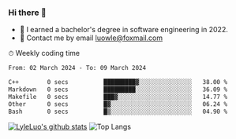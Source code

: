 ### Hi there 👋
<!--I have been a GitHub member for [![Years Badge](https://badges.pufler.dev/years/LyleLuo)](https://badges.pufler.dev)-->
- 🌱 I earned a bachelor's degree in software engineering in 2022.
- 💬 Contact me by email luowle@foxmail.com
<!--
**LyleLuo/LyleLuo** is a ✨ _special_ ✨ repository because its `README.md` (this file) appears on your GitHub profile.

Here are some ideas to get you started:
- 👯 I’m looking to collaborate on ...
- 🤔 I’m looking for help with ...
- 📫 How to reach me: ...
- 😄 Pronouns: ...
- ⚡ Fun fact: ...
-->

<!--💻 Coding Activity Logging

[![Commits Badge](https://badges.pufler.dev/commits/weekly/LyleLuo)](https://badges.pufler.dev)-->

⏱ Weekly coding time

<!--START_SECTION:waka-->

```txt
From: 02 March 2024 - To: 09 March 2024

C++        0 secs          █████████▓░░░░░░░░░░░░░░░   38.00 %
Markdown   0 secs          █████████░░░░░░░░░░░░░░░░   36.09 %
Makefile   0 secs          ███▓░░░░░░░░░░░░░░░░░░░░░   14.77 %
Other      0 secs          █▓░░░░░░░░░░░░░░░░░░░░░░░   06.24 %
Bash       0 secs          █▒░░░░░░░░░░░░░░░░░░░░░░░   04.90 %
```

<!--END_SECTION:waka-->

[![LyleLuo's github stats](https://github-readme-stats.vercel.app/api?username=LyleLuo&count_private=true&show_icons=true&hide=issues&hide_border=true)](https://github.com/anuraghazra/github-readme-stats)
![Top Langs](https://github-readme-stats.vercel.app/api/top-langs/?username=LyleLuo&layout=compact&hide_border=true) 
<!--[![LyleLuo's wakatime stats](https://github-readme-stats.vercel.app/api/wakatime?username=luowle)](https://github.com/anuraghazra/github-readme-stats)-->
